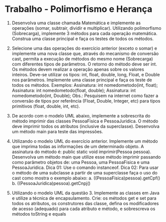 # Trabalho - Polimorfismo e Herança


1. Desenvolva uma classe chamada Matemática e implemente as operações (somar,
   subtrair, dividir e multiplicar). Utilizando polimorfismo (Sobrecarga), implemente 3
   métodos para cada operação matemática. Construa uma classe principal e faça os
   testes de todos os métodos.


2. Selecione uma das operações do exercício anterior (exceto o somar) e implemente
   uma nova classe que, através do mecanismo de conversão cast, permita a
   execução de métodos do mesmo nome (Sobrecarga) com diferentes tipos de
   parâmetros. O retorno do método deve ser int. Os métodos devem realizar a
   operação apenas sobre os valores inteiros. Deve-se utilizar os tipos: int, float,
   double, long, Float, e Double nos parâmetros. Implemente uma classe principal e
   faça os teste de todos os métodos. Exemplos:
   Assinatura: int nomedometodo(int, float);
   Assinatura: int nomedometodo(float, double);
   Assinatura: int nomedometodo(int, Double);
   Obs.: Pesquisem na internet como fazer a conversão de tipos por referência (Float,
   Double, Integer, etc) para tipos primitivos (float, double, int, etc).


3. De acordo com o modelo UML abaixo, implemente a sobrescrita do método imprimir
   das classes PessoaFisica e PessoaJuridica. O método deve imprimir todos os
   atributos (inclusive da superclasse). Desenvolva um método main para teste das
   impressões.


4. Utilizando o modelo UML do exercício anterior. Implemente um método que imprima
   todas as informações de um determinado objeto. A assinatura do método é:
   public static void imprimir(Pessoa pessoa).
   Desenvolva um método main que utilize esse método imprimir passando como
   parâmetro objetos de: uma Pessoa, uma PessoaFisica e uma PessoaJuridica.
   Dica 01: Use o comando instanceof.
   Dica 02: Para usar o método de uma subclasse a partir de uma superclasse faça o
   uso do cast como mostra o exemplo abaixo:
   a. ((PessoaFisica)pessoa).getCpf()
   b. ((PessoaJuridica)pessoa).getCnpj()


5. Utilizando o modelo UML da questão 3. Implemente as classes em Java e utilize a
   técnica de encapsulamento. Crie: os métodos get e set para todos os atributos, os
   construtores das classe, defina os modificadores de acesso (adequado) para cada
   atributo e método, e sobrescreva os métodos toString e equals
